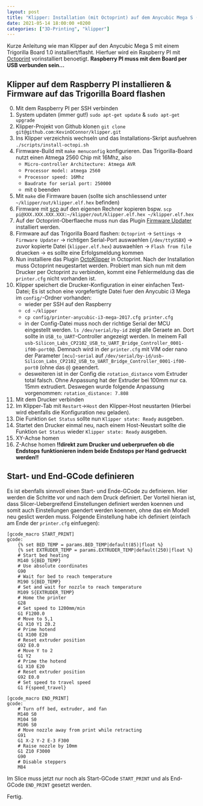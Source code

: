 ```yaml
---
layout: post
title: "Klipper: Installation (mit Octoprint) auf dem Anycubic Mega S (Trigorilla Board 1.0)"
date: 2021-05-14 18:00:00 +0200
categories: ["3D-Printing", "klipper"]
---
```

Kurze Anleitung wie man Klipper auf den Anycubic Mega S mit einem Trigorilla Board 1.0 installiert/flasht. Hierfuer wird ein Raspberry PI mit [Octoprint](https://octoprint.org/download/) vorinstalliert benoetigt. **Raspberry PI muss mit dem Board per USB verbunden sein...**

## Klipper auf dem Raspberry PI installieren & Firmware auf das Trigorilla Board flashen
0. Mit dem Raspberry PI per SSH verbinden
1. System updaten (immer gut!) `sudo apt-get update` & `sudo apt-get upgrade`
2. Klipper-Projekt von Github klonen `git clone git@github.com:KevinOConnor/klipper.git`
3. Ins Klipper verzeichnis wechseln und das Installations-Skript ausfuehren `./scripts/install-octopi.sh`
4. Firmware-Build mit `make menuconfig` konfigurieren. Das Trigorilla-Board nutzt einen Atmega 2560 Chip mit 16Mhz, also
    - `Micro-controller Architecture: Atmega AVR`
    - `Processor model: atmega 2560`
    - `Processor speed: 16Mhz`
    - `Baudrate for serial port: 250000`
    - mit `Q` beenden
5. Mit `make` die Firmware bauen (sollte sich anschliessend unter `~/klipper/out/klipper.elf.hex` befinden)
6. Firmware mit [scp](https://de.wikipedia.org/wiki/Secure_Copy) auf den eigenen Rechner kopieren bspw. `scp pi@XXX.XXX.XXX.XXX:~/klipper/out/klipper.elf.hex ~/klipper.elf.hex`
7. Auf der Octoprint-Oberflaeche muss nun das Plugin [Firmware Updater](https://github.com/OctoPrint/OctoPrint-FirmwareUpdater/blob/master/README.md) installiert werden.
8. Firmware auf das Trigorilla Board flashen: `Octoprint` -> `Settings` -> `Firmware Updater` -> richtigen Serial-Port auswaehlen (`/dev/ttyUSBX`) -> zuvor kopierte Datei (`klipper.elf.hex`) auswaehlen -> `Flash from file` druecken -> es sollte eine Erfolgsmeldung kommen
9. Nun installiere das Plugin [OctoKlipper](https://plugins.octoprint.org/plugins/klipper/) in Octoprint. Nach der Installation muss Octoprint neugestartet werden. Probiert man sich nun mit dem Drucker per Octoprint zu verbinden, kommt eine Fehlermeldung das die `printer.cfg` nicht vorhanden ist.
10. Klipper speichert die Drucker-Konfiguration in einer einfachen Text-Datei; Es ist schon eine vorgefertigte Datei fuer den Anycubic i3 Mega im `config/`-Ordner vorhanden:
    - wieder per SSH auf den Raspberry
    - `cd ~/klipper`
    - `cp config/printer-anycubic-i3-mega-2017.cfg printer.cfg`
    - in der Config-Datei muss noch der richtige Serial der MCU eingestellt werden. `ls /dev/serial/by-id` zeigt alle Geraete an. Dort sollte in `USB_to_UART`-Controller angezeigt werden. In meinem Fall `usb-Silicon_Labs_CP2102_USB_to_UART_Bridge_Controller_0001-if00-port0@`. Demnach wird in der `printer.cfg` mit VIM oder nano der Parameter `[mcu]`-`serial` auf `/dev/serial/by-id/usb-Silicon_Labs_CP2102_USB_to_UART_Bridge_Controller_0001-if00-port0` (ohne das `@`) geaendert.
    - desweiteren ist in der Config die `rotation_distance` vom Extruder total falsch. Ohne Anpassung hat der Extruder bei 100mm nur ca. 15mm extrudiert. Deswegen wurde folgende Anpassung vorgenommen: `rotation_distance: 7.808`
11. Mit dem Drucker verbinden
12. Im Klipper-Tab mit `Restart`->`Host` den Klipper-Host neustarten (Hierbei wird ebenfalls die Konfiguration neu geladen).
13. Die Funktion `Get Status` sollte nun `Klipper state: Ready` ausgeben.
14. Startet den Drucker einmal neu, nach einem Host-Neustart sollte die Funktion `Get Status` wieder `Klipper state: Ready` ausgeben.
15. XY-Achse homen
16. Z-Achse homen **!!direkt zum Drucker und ueberpruefen ob die Endstops funktionieren indem beide Endstops per Hand gedrueckt werden!!**
## Start- und End-GCode definieren
Es ist ebenfalls sinnvoll einen Start- und Ende-GCode zu definieren. Hier werden die Schritte vor und nach dem Druck definiert. Der Vorteil hieran ist, dass Slicer-Uebergreifend Einstellungen definiert werden koennen und somit auch Einstellungen gaendert werden koennen, ohne das ein Modell neu geslict werden muss. Folgende Einstellung habe ich definiert (einfach am Ende der `printer.cfg` einfuegen):
```
[gcode_macro START_PRINT]
gcode:
    {% set BED_TEMP = params.BED_TEMP|default(85)|float %}
    {% set EXTRUDER_TEMP = params.EXTRUDER_TEMP|default(250)|float %}
    # Start bed heating
    M140 S{BED_TEMP}
    # Use absolute coordinates
    G90
    # Wait for bed to reach temperature
    M190 S{BED_TEMP}
    # Set and wait for nozzle to reach temperature
    M109 S{EXTRUDER_TEMP}
    # Home the printer
    G28
    # Set speed to 1200mm/min
    G1 F1200.0
    # Move to 5,1
    G1 X10 Y1 Z0.2
    # Prime hotend
    G1 X100 E20
    # Reset extruder position
    G92 E0.0
    # Move Y to 2
    G1 Y2
    # Prime the hotend
    G1 X10 E20
    # Reset extruder position
    G92 E0.0
    # Set speed to travel speed
    G1 F{speed_travel}

[gcode_macro END_PRINT]
gcode:
    # Turn off bed, extruder, and fan
    M140 S0
    M104 S0
    M106 S0
    # Move nozzle away from print while retracting
    G91
    G1 X-2 Y-2 E-3 F300
    # Raise nozzle by 10mm
    G1 Z10 F3000
    G90
    # Disable steppers
    M84
```

Im Slice muss jetzt nur noch als Start-GCode `START_PRINT` und als End-GCode `END_PRINT` gesetzt werden.

Fertig.